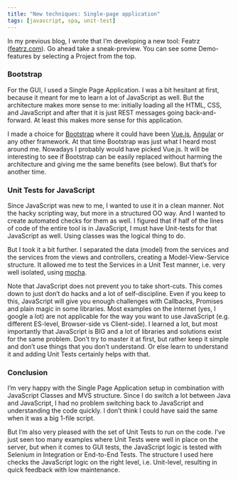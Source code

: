 ```yaml
---
title: "New techniques: Single-page application"
tags: [javascript, spa, unit-test]
---
```


In my previous blog, I wrote that I’m developing a new tool: Featrz (<a href="https://featrz.com/" target="_blank">featrz.com</a>). Go ahead take a sneak-preview. You can see some Demo-features by selecting a Project from the top.

### Bootstrap
For the GUI, I used a Single Page Application. I was a bit hesitant at first, because it meant for me to learn a lot of JavaScript as well. But the architecture makes more sense to me: initially loading all the HTML, CSS, and JavaScript and after that it is just REST messages going back-and-forward. At least this makes more sense for this application.

I made a choice for <a href="https://getbootstrap.com/" target="_blank">Bootstrap</a> where it could have been <a href="https://vuejs.org/" target="_blank">Vue.js</a>, <a href="https://angular.io/" target="_blank">Angular</a> or any other framework. At that time Bootstrap was just what I heard most around me. Nowadays I probably would have picked Vue.js. It will be interesting to see if Bootstrap can be easily replaced without harming the architecture and giving me the same benefits (see below). But that’s for another time.

### Unit Tests for JavaScript
Since JavaScript was new to me, I wanted to use it in a clean manner. Not the hacky scripting way, but more in a structured OO way. And I wanted to create automated checks for them as well. I figured that if half of the lines of code of the entire tool is in JavaScript, I must have Unit-tests for that JavaScript as well. Using classes was the logical thing to do.

But I took it a bit further. I separated the data (model) from the services and the services from the views and controllers, creating a Model-View-Service structure. It allowed me to test the Services in a Unit Test manner, i.e. very well isolated, using <a href="https://mochajs.org/" target="_blank">mocha</a>.

Note that JavaScript does not prevent you to take short-cuts. This comes down to just don’t do hacks and a lot of self-discipline. Even if you keep to this, JavaScript will give you enough challenges with Callbacks, Promises and plain magic in some libraries. Most examples on the internet (yes, I google a lot) are not applicable for the way you want to use JavaScript (e.g. different ES-level, Browser-side vs Client-side). I learned a lot, but most importantly that JavaScript is BIG and a lot of libraries and solutions exist for the same problem. Don’t try to master it at first, but rather keep it simple and don’t use things that you don’t understand. Or else learn to understand it and adding Unit Tests certainly helps with that.

### Conclusion
I’m very happy with the Single Page Application setup in combination with JavaScript Classes and MVS structure. Since I do switch a lot between Java and JavaScript, I had no problem switching back to JavaScript and understanding the code quickly. I don’t think I could have said the same when it was a big 1-file script.

But I’m also very pleased with the set of Unit Tests to run on the code. I’ve just seen too many examples where Unit Tests were well in place on the server, but when it comes to GUI tests, the JavaScript logic is tested with Selenium in Integration or End-to-End Tests. The structure I used here checks the JavaScript logic on the right level, i.e. Unit-level, resulting in quick feedback with low maintenance.